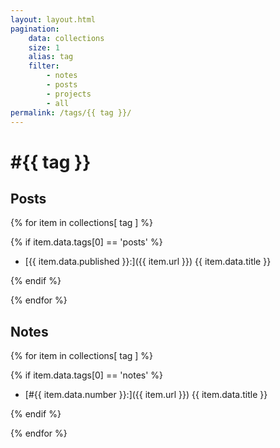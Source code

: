 ```yaml
---
layout: layout.html
pagination:
    data: collections
    size: 1
    alias: tag
    filter:
        - notes
        - posts
        - projects
        - all
permalink: /tags/{{ tag }}/
---
```


# #{{ tag }}

## Posts

{% for item in collections[ tag ] %}

{% if item.data.tags[0] == 'posts' %}

-   [{{ item.data.published }}:]({{ item.url }}) {{ item.data.title }}

{% endif %}

{% endfor %}

## Notes

{% for item in collections[ tag ] %}

{% if item.data.tags[0] == 'notes' %}

-   [#{{ item.data.number }}:]({{ item.url }}) {{ item.data.title }}

{% endif %}

{% endfor %}

